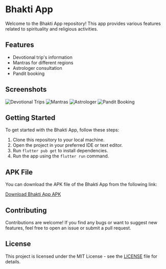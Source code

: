 # Bhakti App

Welcome to the Bhakti App repository! This app provides various features related to spirituality and religious activities.

## Features

- Devotional trip's information
- Mantras for different regions
- Astrologer consultation
- Pandit booking

## Screenshots

![Devotional Trips](screenshots/devotional_trips.png)
![Mantras](screenshots/mantras.png)
![Astrologer](screenshots/astrologer.png)
![Pandit Booking](screenshots/pandit_booking.png)

## Getting Started

To get started with the Bhakti App, follow these steps:

1. Clone this repository to your local machine.
2. Open the project in your preferred IDE or text editor.
3. Run `flutter pub get` to install dependencies.
4. Run the app using the `flutter run` command.

## APK File

You can download the APK file of the Bhakti App from the following link:

[Download Bhakti App APK](https://example.com/bhakti_app.apk)

## Contributing

Contributions are welcome! If you find any bugs or want to suggest new features, feel free to open an issue or submit a pull request.

## License

This project is licensed under the MIT License - see the [LICENSE](LICENSE) file for details.
